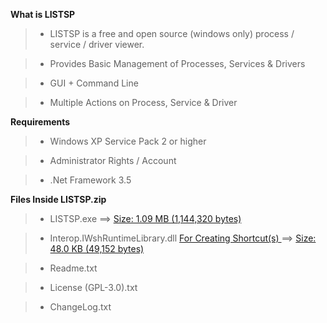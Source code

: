 **What is LISTSP**

> - LISTSP is a free and open source (windows only) process / service / driver viewer.

> - Provides Basic Management of Processes, Services & Drivers

> - GUI + Command Line

> - Multiple Actions on Process, Service & Driver


**Requirements**

> - Windows XP Service Pack 2 or higher

> - Administrator Rights / Account

> - .Net Framework 3.5


**Files Inside LISTSP.zip**

> - LISTSP.exe  ==>  [Size: 1.09 MB (1,144,320 bytes) ](.md)

> - Interop.IWshRuntimeLibrary.dll  [For Creating Shortcut(s) ](.md)  ==>  [Size: 48.0 KB (49,152 bytes) ](.md)

> - Readme.txt

> - License (GPL-3.0).txt

> - ChangeLog.txt